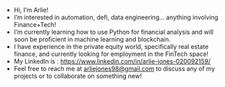 - Hi, I’m Arlie!
- I’m interested in automation, defi, data engineering... anything involving Finance+Tech!
- I’m currently learning how to use Python for financial analysis and will soon be proficient in machine learning and blockchain.
- I have experience in the private equity world, specifically real estate finance, and currently looking for employment in the FinTech space! 
- My LinkedIn is : https://www.linkedin.com/in/arlie-jones-020092159/
- Feel free to reach me at arliejones98@gmail.com to discuss any of my projects or to collaborate on something new!

<!---
arliejones/arliejones is a ✨ special ✨ repository because its `README.md` (this file) appears on your GitHub profile.
You can click the Preview link to take a look at your changes.
--->
